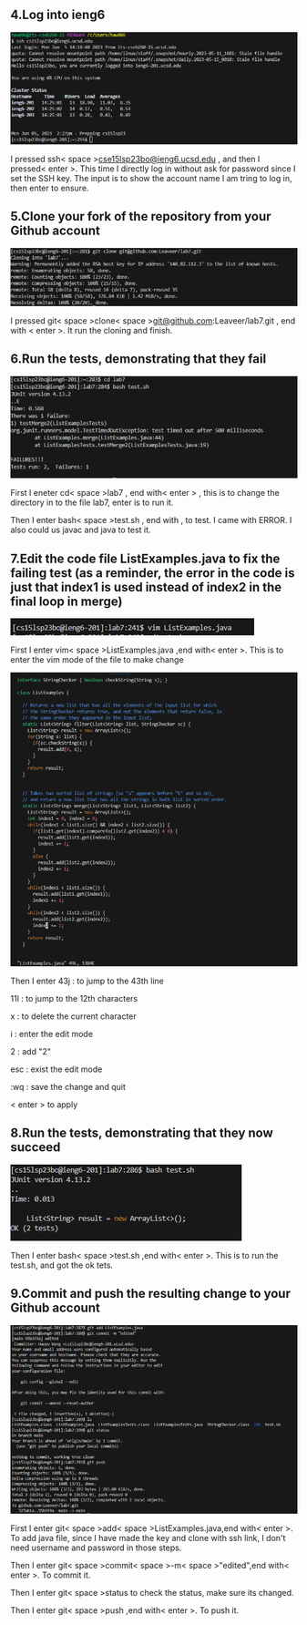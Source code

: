 ## 4.Log into ieng6
![Image](lab4-ex-1.png)


I pressed  ssh< space >cse15lsp23bo@ieng6.ucsd.edu , and then I pressed< enter >. This time I directly log in without ask for password since I set the SSH key. The input is to show the account name I am tring to log in, then enter to ensure. 

  
## 5.Clone your fork of the repository from your Github account
![Image](lab-4-ex-2.png)
  
  
I pressed  git< space >clone< space >git@github.com:Leaveer/lab7.git , end with < enter >. It run the cloning and finish.
  
  
## 6.Run the tests, demonstrating that they fail
![Image](lab4-ex-3.png)
  
  
First I eneter cd< space >lab7 , end with< enter > , this is to change the directory in to the file lab7, enter is to run it. 
  
  
Then I enter bash< space >test.sh , end with<enter> , to test. I came with ERROR. I also could us javac and java to test it.


## 7.Edit the code file ListExamples.java to fix the failing test (as a reminder, the error in the code is just that index1 is used instead of index2 in the final loop in merge)
![Image](Report-4-5.png)
  
  
First I enter vim< space >ListExamples.java ,end with< enter >. This is to enter the vim mode of the file to make change
  

![Image](Report-4-6.png)
  
  
Then I enter 43j : to jump to the 43th line
  
  
11l : to jump to the 12th characters
  
  
x : to delete the current character
  
  
i : enter the edit mode
  
  
2 : add "2"
  
  
esc : exist the edit mode
  
  
:wq : save the change and quit

< enter > to apply
  
## 8.Run the tests, demonstrating that they now succeed
![Image](lab4-ex-5.png)
  
  
Then I enter bash< space >test.sh ,end with< enter >. This is to run the test.sh, and got the ok tets.
  
## 9.Commit and push the resulting change to your Github account
![Image](lab4-ex-4.png)
  
  
First I enter git< space >add< space >ListExamples.java,end with< enter >. To add java file, since I have made the key and clone with ssh link, I don't need username and password in those steps. 
  

Then I enter git< space >commit< space >-m< space >"edited",end with< enter >.  To commit it. 
  
  
Then I enter git< space >status to check the status, make sure its changed.
  
  
Then I enter  git< space >push ,end with< enter >. To push it.
